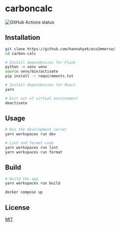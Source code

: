 # carboncalc

![GitHub Actions status](https://github.com/hannahyek/eco2mmerce/actions/workflows/ci.yml/badge.svg)

## Installation

```bash
git clone https://github.com/hannahyek/eco2mmerce/
cd carbon-calc

# Install dependencies for Flask
python -m venv venv
source venv/bin/activate
pip install -r requirements.txt

# Install dependencies for React
yarn

# Exit out of virtual environment
deactivate
```

## Usage

```bash
# Run the development server
yarn workspaces run dev

# Lint and format code
yarn workspaces run lint
yarn workspaces run format

```

## Build

```bash
# Build the app
yarn workspaces run build

docker compose up
```

## License

[MIT](https://choosealicense.com/licenses/mit)
